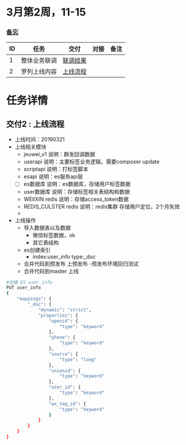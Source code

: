 # <a name="top">3月第2周，11-15</a> 

### <a href="../../MEMO.md">备忘</a>

|ID|任务|交付|对接|备注|
|----|----|----|----|----|
|1|整体业务联调|<a href="#task1" target="_self">联调结果</a>| | |
|2|罗列上线内容|<a href="#task2" target="_self">上线流程</a>| | |


# 任务详情

## <a name="task1">交付2 : 上线流程</a>

- 上线时间：20190321
- 上线相关模块
	- jeuwei_v1 说明：群发回调数据
	- userapi 说明：主要标签业务逻辑，需要composer update
	- scriptapi 说明：打标签脚本
	- esapi 说明：es服务api层
	- [ ] es数据库 说明：es数据库，存储用户标签数据
	- user数据库 说明：存储标签相关表结构和数据
	- WEIIXIN redis 说明：存储access_token数据
	- REDIS_CULSTER redis 说明：redis集群 存储用户定位，2个月失效
	- 
- 上线操作
	- 导入数据表以及数据
		- 微信标签数据，ok
		- 其它表结构
	- es创建索引
		- index:user_info type:_doc 
	- 合并代码到预发布 上预发布
		-预发布环境回归测试
	- 合并代码到master 上线


```sh
#创建 ES user_info 
PUT user_info
{
    "mappings": {
        "_doc": {
            "dynamic": "strict", 
            "properties": {
                "openid": {
                    "type": "keyword"
                }, 
                "phone": {
                    "type": "keyword"
                }, 
                "source": {
                    "type": "long"
                }, 
                "unionid": {
                    "type": "keyword"
                }, 
                "user_id": {
                    "type": "keyword"
                },
                "wx_tag_id": {
                    "type": "keyword"
                }
            }
        }
    }
}
```